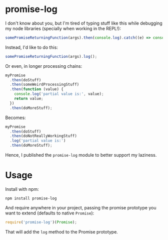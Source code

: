 # promise-log

I don't know about you, but I'm tired of typing stuff like this while debugging
my node libraries (specially when working in the REPL!):

```js
somePromiseReturningFunction(args).then(console.log).catch((e) => console.log(e.stack))
```

Instead, I'd like to do this:

```js
somePromiseReturningFunction(args).log();
```

Or even, in longer processing chains:

```js
myPromise
  .then(doStuff)
  .then(someWeirdProcessingStuff)
  .then(function (value) {
    console.log('partial value is:', value);
    return value;
  })
  .then(doMoreStuff);
```

Becomes:

```js
myPromise
  .then(doStuff)
  .then(doNotReallyWorkingStuff)
  .log('partial value is:')
  .then(doMoreStuff);
```

Hence, I published the `promise-log` module to better support my laziness.

# Usage

Install with npm:

```
npm install promise-log
```

And require anywhere in your project, passing the promise prototype you want to extend
(defaults to native `Promise`):

```js
require('promise-log')(Promise);
```

That will add the `log` method to the Promise prototype.
